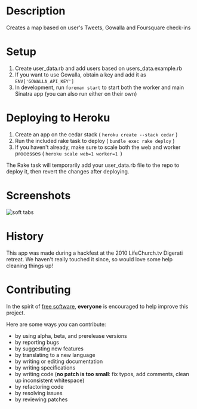 # Description
Creates a map based on user's Tweets, Gowalla and Foursquare check-ins

# Setup

1. Create user_data.rb and add users based on users_data.example.rb
2. If you want to use Gowalla, obtain a key and add it as ````ENV['GOWALLA_API_KEY']````
3. In development, run ````foreman start```` to start both the worker and main Sinatra app (you can also run either on their own)

# Deploying to Heroku

1. Create an app on the cedar stack ( ````heroku create --stack cedar```` )
2. Run the included rake task to deploy ( ````bundle exec rake deploy```` )
3. If you haven't already, make sure to scale both the web and worker processes ( ````heroku scale web=1 worker=1 ````)

The Rake task will temporarily add your user_data.rb file to the repo to deploy it, then revert the changes after deploying.

# Screenshots

![soft tabs](https://github.com/lifechurch/location-board-ruby/raw/master/screenshot.png)

# History

This app was made during a hackfest at the 2010 LifeChurch.tv Digerati retreat. We haven't really touched it since, so would love some help cleaning things up!

# Contributing

In the spirit of [free software](http://www.fsf.org/licensing/essays/free-sw.html), **everyone** is encouraged to help improve this project.

Here are some ways *you* can contribute:

* by using alpha, beta, and prerelease versions
* by reporting bugs
* by suggesting new features
* by translating to a new language
* by writing or editing documentation
* by writing specifications
* by writing code (**no patch is too small**: fix typos, add comments, clean up inconsistent whitespace)
* by refactoring code
* by resolving issues
* by reviewing patches